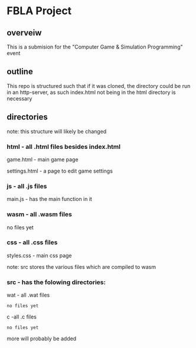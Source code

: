 # FBLA Project
## overveiw
This is a submision for the "Computer Game & Simulation Programming" event
## outline
This repo is structured such that if it was cloned, the directory could be run in an http-server, as such index.html not being in the html directory is necessary
## directories
note: this structure will likely be changed

### html - all .html files besides index.html

  game.html - main game page

  settings.html - a page to edit game settings

### js - all .js files

  main.js - has the main function in it

### wasm - all .wasm files

  no files yet

### css - all .css files

  styles.css - main css page

note: src stores the various files which are compiled to wasm

### src - has the folowing directories:

  wat - all .wat files

    no files yet
  
  c -all .c files

    no files yet
  
  more will probably be added
